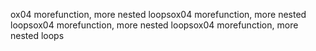 ox04 morefunction, more nested loopsox04 morefunction, more nested loopsox04 morefunction, more nested loopsox04 morefunction, more nested loops
